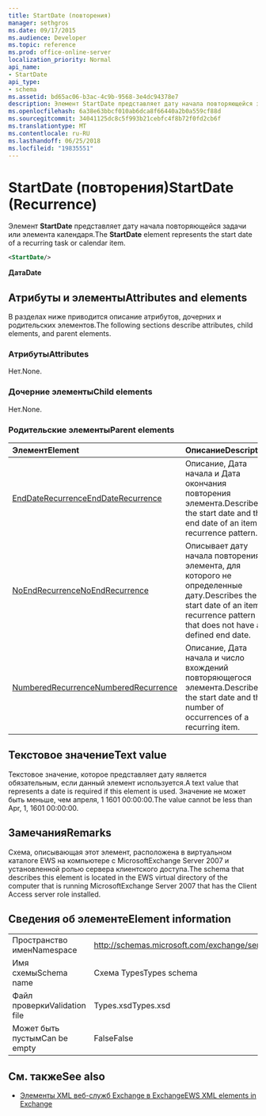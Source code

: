 ```yaml
---
title: StartDate (повторения)
manager: sethgros
ms.date: 09/17/2015
ms.audience: Developer
ms.topic: reference
ms.prod: office-online-server
localization_priority: Normal
api_name:
- StartDate
api_type:
- schema
ms.assetid: bd65ac06-b3ac-4c9b-9568-3e4dc94378e7
description: Элемент StartDate представляет дату начала повторяющейся задачи или элемента календаря.
ms.openlocfilehash: 6a38e63bbcf010ab6dca8f66440a2b0a559cf88d
ms.sourcegitcommit: 34041125dc8c5f993b21cebfc4f8b72f0fd2cb6f
ms.translationtype: MT
ms.contentlocale: ru-RU
ms.lasthandoff: 06/25/2018
ms.locfileid: "19835551"
---
```

# <a name="startdate-recurrence"></a><span data-ttu-id="dd927-103">StartDate (повторения)</span><span class="sxs-lookup"><span data-stu-id="dd927-103">StartDate (Recurrence)</span></span>

<span data-ttu-id="dd927-104">Элемент **StartDate** представляет дату начала повторяющейся задачи или элемента календаря.</span><span class="sxs-lookup"><span data-stu-id="dd927-104">The **StartDate** element represents the start date of a recurring task or calendar item.</span></span> 
  
```xml
<StartDate/>
```

<span data-ttu-id="dd927-105">**Дата**</span><span class="sxs-lookup"><span data-stu-id="dd927-105">**Date**</span></span>

## <a name="attributes-and-elements"></a><span data-ttu-id="dd927-106">Атрибуты и элементы</span><span class="sxs-lookup"><span data-stu-id="dd927-106">Attributes and elements</span></span>

<span data-ttu-id="dd927-107">В разделах ниже приводится описание атрибутов, дочерних и родительских элементов.</span><span class="sxs-lookup"><span data-stu-id="dd927-107">The following sections describe attributes, child elements, and parent elements.</span></span>
  
### <a name="attributes"></a><span data-ttu-id="dd927-108">Атрибуты</span><span class="sxs-lookup"><span data-stu-id="dd927-108">Attributes</span></span>

<span data-ttu-id="dd927-109">Нет.</span><span class="sxs-lookup"><span data-stu-id="dd927-109">None.</span></span>
  
### <a name="child-elements"></a><span data-ttu-id="dd927-110">Дочерние элементы</span><span class="sxs-lookup"><span data-stu-id="dd927-110">Child elements</span></span>

<span data-ttu-id="dd927-111">Нет.</span><span class="sxs-lookup"><span data-stu-id="dd927-111">None.</span></span>
  
### <a name="parent-elements"></a><span data-ttu-id="dd927-112">Родительские элементы</span><span class="sxs-lookup"><span data-stu-id="dd927-112">Parent elements</span></span>

|<span data-ttu-id="dd927-113">**Элемент**</span><span class="sxs-lookup"><span data-stu-id="dd927-113">**Element**</span></span>|<span data-ttu-id="dd927-114">**Описание**</span><span class="sxs-lookup"><span data-stu-id="dd927-114">**Description**</span></span>|
|:-----|:-----|
|[<span data-ttu-id="dd927-115">EndDateRecurrence</span><span class="sxs-lookup"><span data-stu-id="dd927-115">EndDateRecurrence</span></span>](enddaterecurrence.md) <br/> |<span data-ttu-id="dd927-116">Описание, Дата начала и Дата окончания повторения элемента.</span><span class="sxs-lookup"><span data-stu-id="dd927-116">Describes the start date and the end date of an item recurrence pattern.</span></span>  <br/> |
|[<span data-ttu-id="dd927-117">NoEndRecurrence</span><span class="sxs-lookup"><span data-stu-id="dd927-117">NoEndRecurrence</span></span>](noendrecurrence.md) <br/> |<span data-ttu-id="dd927-118">Описывает дату начала повторения элемента, для которого не определенные дату.</span><span class="sxs-lookup"><span data-stu-id="dd927-118">Describes the start date of an item recurrence pattern that does not have a defined end date.</span></span>  <br/> |
|[<span data-ttu-id="dd927-119">NumberedRecurrence</span><span class="sxs-lookup"><span data-stu-id="dd927-119">NumberedRecurrence</span></span>](numberedrecurrence.md) <br/> |<span data-ttu-id="dd927-120">Описание, Дата начала и число вхождений повторяющегося элемента.</span><span class="sxs-lookup"><span data-stu-id="dd927-120">Describes the start date and the number of occurrences of a recurring item.</span></span>  <br/> |
   
## <a name="text-value"></a><span data-ttu-id="dd927-121">Текстовое значение</span><span class="sxs-lookup"><span data-stu-id="dd927-121">Text value</span></span>

<span data-ttu-id="dd927-122">Текстовое значение, которое представляет дату является обязательным, если данный элемент используется.</span><span class="sxs-lookup"><span data-stu-id="dd927-122">A text value that represents a date is required if this element is used.</span></span> <span data-ttu-id="dd927-123">Значение не может быть меньше, чем апреля, 1 1601 00:00:00.</span><span class="sxs-lookup"><span data-stu-id="dd927-123">The value cannot be less than Apr, 1, 1601 00:00:00.</span></span>
  
## <a name="remarks"></a><span data-ttu-id="dd927-124">Замечания</span><span class="sxs-lookup"><span data-stu-id="dd927-124">Remarks</span></span>

<span data-ttu-id="dd927-125">Схема, описывающая этот элемент, расположена в виртуальном каталоге EWS на компьютере с MicrosoftExchange Server 2007 и установленной ролью сервера клиентского доступа.</span><span class="sxs-lookup"><span data-stu-id="dd927-125">The schema that describes this element is located in the EWS virtual directory of the computer that is running MicrosoftExchange Server 2007 that has the Client Access server role installed.</span></span>
  
## <a name="element-information"></a><span data-ttu-id="dd927-126">Сведения об элементе</span><span class="sxs-lookup"><span data-stu-id="dd927-126">Element information</span></span>

|||
|:-----|:-----|
|<span data-ttu-id="dd927-127">Пространство имен</span><span class="sxs-lookup"><span data-stu-id="dd927-127">Namespace</span></span>  <br/> |http://schemas.microsoft.com/exchange/services/2006/types  <br/> |
|<span data-ttu-id="dd927-128">Имя схемы</span><span class="sxs-lookup"><span data-stu-id="dd927-128">Schema name</span></span>  <br/> |<span data-ttu-id="dd927-129">Схема Types</span><span class="sxs-lookup"><span data-stu-id="dd927-129">Types schema</span></span>  <br/> |
|<span data-ttu-id="dd927-130">Файл проверки</span><span class="sxs-lookup"><span data-stu-id="dd927-130">Validation file</span></span>  <br/> |<span data-ttu-id="dd927-131">Types.xsd</span><span class="sxs-lookup"><span data-stu-id="dd927-131">Types.xsd</span></span>  <br/> |
|<span data-ttu-id="dd927-132">Может быть пустым</span><span class="sxs-lookup"><span data-stu-id="dd927-132">Can be empty</span></span>  <br/> |<span data-ttu-id="dd927-133">False</span><span class="sxs-lookup"><span data-stu-id="dd927-133">False</span></span>  <br/> |
   
## <a name="see-also"></a><span data-ttu-id="dd927-134">См. также</span><span class="sxs-lookup"><span data-stu-id="dd927-134">See also</span></span>

- [<span data-ttu-id="dd927-135">Элементы XML веб-служб Exchange в Exchange</span><span class="sxs-lookup"><span data-stu-id="dd927-135">EWS XML elements in Exchange</span></span>](ews-xml-elements-in-exchange.md)

